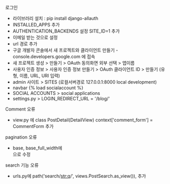 로그인
- 라이브러리 설치 : pip install django-allauth
- INSTALLED_APPS 추가
- AUTHENTICATION_BACKENDS 설정 SITE_ID=1 추가
- 이메일 받는 것으로 설정
- url 경로 추가
- 구글 개발자 콘솔에서 새 프로젝트와 클라이언트 만들기 - console.developers.google.com 에 접속
- 새 프로젝트 생성 > 만들기 > OAuth 동의화면 외부 선택 > 앱이름 
- 사용자 인증 정보 > 사용자 인증 정보 만들기 > OAuth 클라이언트 ID > 만들기 (유형, 이름, URL, URI 입력) 
- admin 사이트 > SITES (로컬서버경로 127.0.0.1:8000 local development)
- navbar {% load socialaccount %}
- SOCIAL ACCOUNTS > social applications
- settings.py > LOGIN_REDIRECT_URL = '/blog/'

Comment 오류
- view.py 에  class PostDetail(DetailView) 
   context['comment_form'] = CommentForm 추가

pagination 오류
- base, base_full_width에 <div class="container pt-5 my-5"> 으로 수정

search 기능 오류
- urls.py에 path('search/<str:q>/', views.PostSearch.as_view()), 추가
